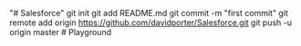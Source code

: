 "# Salesforce"  git init git add README.md git commit -m "first commit" git remote add origin https://github.com/davidporter/Salesforce.git git push -u origin master
#   P l a y g r o u n d  
 